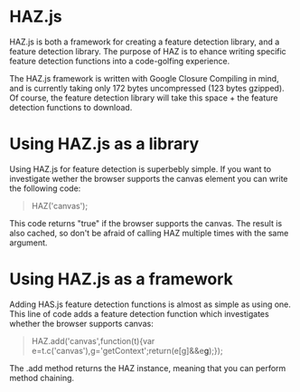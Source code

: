 HAZ.js
======

HAZ.js is both a framework for creating a feature detection library, and a feature detection library. The purpose of HAZ is to ehance writing specific feature detection functions into a code-golfing experience.

The HAZ.js framework is written with Google Closure Compiling in mind, and is currently taking only 172 bytes uncompressed (123 bytes gzipped). Of course, the feature detection library will take this space + the feature detection functions to download.



Using HAZ.js as a library
======

Using HAZ.js for feature detection is superbebly simple. If you want to investigate wether the browser supports the canvas element you can write the following code:

> HAZ('canvas');

This code returns "true" if the browser supports the canvas. The result is also cached, so don't be afraid of calling HAZ multiple times with the same argument.

Using HAZ.js as a framework
======

Adding HAS.js feature detection functions is almost as simple as using one. This line of code adds a feature detection function which investigates whether the browser supports canvas:

> HAZ.add('canvas',function(t){var e=t.c('canvas'),g='getContext';return(e[g]&&e[g]('2d'));});

The .add method returns the HAZ instance, meaning that you can perform method chaining.
